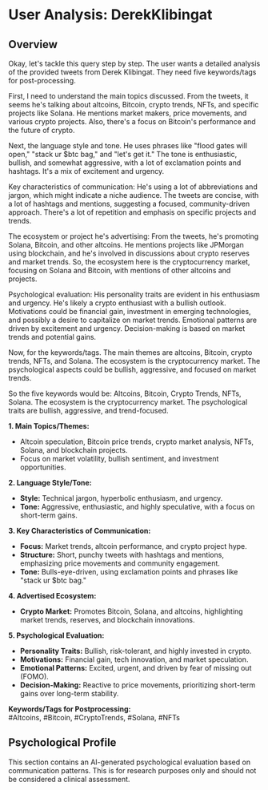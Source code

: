 # User Analysis: DerekKlibingat

## Overview

<think>
Okay, let's tackle this query step by step. The user wants a detailed analysis of the provided tweets from Derek Klibingat. They need five keywords/tags for post-processing. 

First, I need to understand the main topics discussed. From the tweets, it seems he's talking about altcoins, Bitcoin, crypto trends, NFTs, and specific projects like Solana. He mentions market makers, price movements, and various crypto projects. Also, there's a focus on Bitcoin's performance and the future of crypto.

Next, the language style and tone. He uses phrases like "flood gates will open," "stack ur $btc bag," and "let's get it." The tone is enthusiastic, bullish, and somewhat aggressive, with a lot of exclamation points and hashtags. It's a mix of excitement and urgency.

Key characteristics of communication: He's using a lot of abbreviations and jargon, which might indicate a niche audience. The tweets are concise, with a lot of hashtags and mentions, suggesting a focused, community-driven approach. There's a lot of repetition and emphasis on specific projects and trends.

The ecosystem or project he's advertising: From the tweets, he's promoting Solana, Bitcoin, and other altcoins. He mentions projects like JPMorgan using blockchain, and he's involved in discussions about crypto reserves and market trends. So, the ecosystem here is the cryptocurrency market, focusing on Solana and Bitcoin, with mentions of other altcoins and projects.

Psychological evaluation: His personality traits are evident in his enthusiasm and urgency. He's likely a crypto enthusiast with a bullish outlook. Motivations could be financial gain, investment in emerging technologies, and possibly a desire to capitalize on market trends. Emotional patterns are driven by excitement and urgency. Decision-making is based on market trends and potential gains.

Now, for the keywords/tags. The main themes are altcoins, Bitcoin, crypto trends, NFTs, and Solana. The ecosystem is the cryptocurrency market. The psychological aspects could be bullish, aggressive, and focused on market trends.

So the five keywords would be: Altcoins, Bitcoin, Crypto Trends, NFTs, Solana. The ecosystem is the cryptocurrency market. The psychological traits are bullish, aggressive, and trend-focused.
</think>

**1. Main Topics/Themes:**  
- Altcoin speculation, Bitcoin price trends, crypto market analysis, NFTs, Solana, and blockchain projects.  
- Focus on market volatility, bullish sentiment, and investment opportunities.  

**2. Language Style/Tone:**  
- **Style:** Technical jargon, hyperbolic enthusiasm, and urgency.  
- **Tone:** Aggressive, enthusiastic, and highly speculative, with a focus on short-term gains.  

**3. Key Characteristics of Communication:**  
- **Focus:** Market trends, altcoin performance, and crypto project hype.  
- **Structure:** Short, punchy tweets with hashtags and mentions, emphasizing price movements and community engagement.  
- **Tone:** Bulls-eye-driven, using exclamation points and phrases like "stack ur $btc bag."  

**4. Advertised Ecosystem:**  
- **Crypto Market:** Promotes Bitcoin, Solana, and altcoins, highlighting market trends, reserves, and blockchain innovations.  

**5. Psychological Evaluation:**  
- **Personality Traits:** Bullish, risk-tolerant, and highly invested in crypto.  
- **Motivations:** Financial gain, tech innovation, and market speculation.  
- **Emotional Patterns:** Excited, urgent, and driven by fear of missing out (FOMO).  
- **Decision-Making:** Reactive to price movements, prioritizing short-term gains over long-term stability.  

**Keywords/Tags for Postprocessing:**  
#Altcoins, #Bitcoin, #CryptoTrends, #Solana, #NFTs

## Psychological Profile

This section contains an AI-generated psychological evaluation based on communication patterns. This is for research purposes only and should not be considered a clinical assessment.